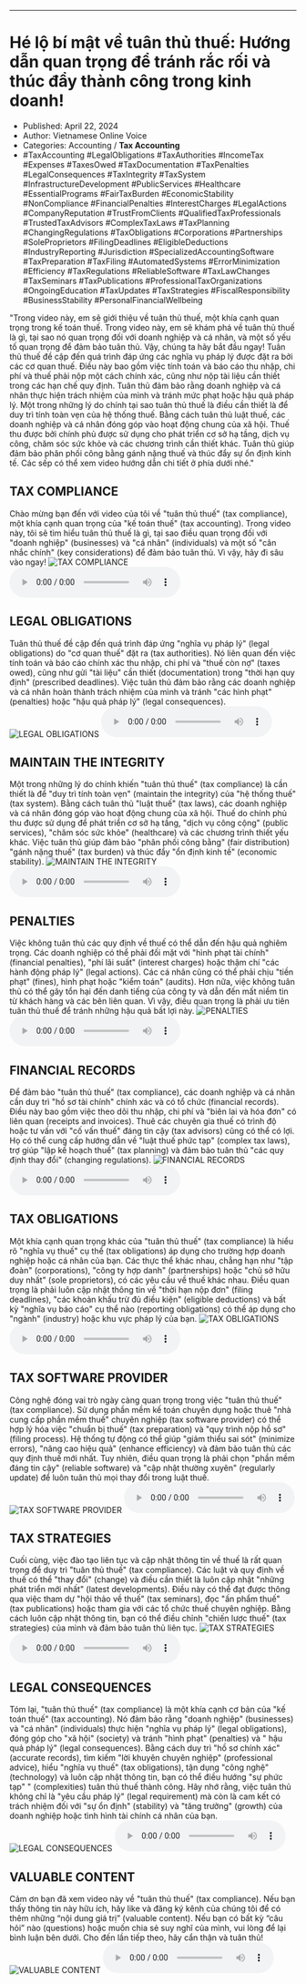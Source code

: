 
---

# Hé lộ bí mật về tuân thủ thuế: Hướng dẫn quan trọng để tránh rắc rối và thúc đẩy thành công trong kinh doanh!

- Published: April 22, 2024
- Author: Vietnamese Online Voice
- Categories: Accounting / **Tax Accounting**
- #TaxAccounting #LegalObligations #TaxAuthorities #IncomeTax #Expenses #TaxesOwed #TaxDocumentation #TaxPenalties #LegalConsequences #TaxIntegrity #TaxSystem #InfrastructureDevelopment #PublicServices #Healthcare #EssentialPrograms #FairTaxBurden #EconomicStability #NonCompliance #FinancialPenalties #InterestCharges #LegalActions #CompanyReputation #TrustFromClients #QualifiedTaxProfessionals #TrustedTaxAdvisors #ComplexTaxLaws #TaxPlanning #ChangingRegulations #TaxObligations #Corporations #Partnerships #SoleProprietors #FilingDeadlines #EligibleDeductions #IndustryReporting #Jurisdiction #SpecializedAccountingSoftware #TaxPreparation #TaxFiling #AutomatedSystems #ErrorMinimization #Efficiency #TaxRegulations #ReliableSoftware #TaxLawChanges #TaxSeminars #TaxPublications #ProfessionalTaxOrganizations #OngoingEducation #TaxUpdates #TaxStrategies #FiscalResponsibility #BusinessStability #PersonalFinancialWellbeing

"Trong video này, em sẽ giới thiệu về tuân thủ thuế, một khía cạnh quan trọng trong kế toán thuế. Trong video này, em sẽ khám phá về tuân thủ thuế là gì, tại sao nó quan trọng đối với doanh nghiệp và cá nhân, và một số yếu tố quan trọng để đảm bảo tuân thủ. Vậy, chúng ta hãy bắt đầu ngay! Tuân thủ thuế đề cập đến quá trình đáp ứng các nghĩa vụ pháp lý được đặt ra bởi các cơ quan thuế. Điều này bao gồm việc tính toán và báo cáo thu nhập, chi phí và thuế phải nộp một cách chính xác, cũng như nộp tài liệu cần thiết trong các hạn chế quy định. Tuân thủ đảm bảo rằng doanh nghiệp và cá nhân thực hiện trách nhiệm của mình và tránh mức phạt hoặc hậu quả pháp lý. Một trong những lý do chính tại sao tuân thủ thuế là điều cần thiết là để duy trì tính toàn vẹn của hệ thống thuế. Bằng cách tuân thủ luật thuế, các doanh nghiệp và cá nhân đóng góp vào hoạt động chung của xã hội. Thuế thu được bởi chính phủ được sử dụng cho phát triển cơ sở hạ tầng, dịch vụ công, chăm sóc sức khỏe và các chương trình cần thiết khác. Tuân thủ giúp đảm bảo phân phối công bằng gánh nặng thuế và thúc đẩy sự ổn định kinh tế. Các sếp có thể xem video hướng dẫn chi tiết ở phía dưới nhé."


## TAX COMPLIANCE

Chào mừng bạn đến với video của tôi về "tuân thủ thuế" (tax compliance), một khía cạnh quan trọng của "kế toán thuế" (tax accounting). Trong video này, tôi sẽ tìm hiểu tuân thủ thuế là gì, tại sao điều quan trọng đối với "doanh nghiệp" (businesses) và "cá nhân" (individuals) và một số "cân nhắc chính" (key considerations) để đảm bảo tuân thủ. Vì vậy, hãy đi sâu vào ngay!
![TAX COMPLIANCE](https://http-archiver-apis-production-80.schnworks.com/storage/images/transitions/2024-04-22/transition--3679106358-Montserrat-Regular-880E4F.jpg)
<audio controls>
    <source src="https://http-archiver-apis-production-80.schnworks.com/storage/audio/file-12676365259.mp3" type="audio/mpeg">
</audio>



## LEGAL OBLIGATIONS

Tuân thủ thuế đề cập đến quá trình đáp ứng "nghĩa vụ pháp lý" (legal obligations) do "cơ quan thuế" đặt ra (tax authorities). Nó liên quan đến việc tính toán và báo cáo chính xác thu nhập, chi phí và "thuế còn nợ" (taxes owed), cũng như gửi "tài liệu" cần thiết (documentation) trong "thời hạn quy định" (prescribed deadlines). Việc tuân thủ đảm bảo rằng các doanh nghiệp và cá nhân hoàn thành trách nhiệm của mình và tránh "các hình phạt" (penalties) hoặc "hậu quả pháp lý" (legal consequences).
![LEGAL OBLIGATIONS](https://http-archiver-apis-production-80.schnworks.com/storage/images/transitions/2024-04-22/transition-47289774824-Montserrat-Thin-7B1FA2.jpg)
<audio controls>
    <source src="https://http-archiver-apis-production-80.schnworks.com/storage/audio/file-7877956325.mp3" type="audio/mpeg">
</audio>



## MAINTAIN THE INTEGRITY

Một trong những lý do chính khiến "tuân thủ thuế" (tax compliance) là cần thiết là để "duy trì tính toàn vẹn" (maintain the integrity) của "hệ thống thuế" (tax system). Bằng cách tuân thủ "luật thuế" (tax laws), các doanh nghiệp và cá nhân đóng góp vào hoạt động chung của xã hội. Thuế do chính phủ thu được sử dụng để phát triển cơ sở hạ tầng, "dịch vụ công cộng" (public services), "chăm sóc sức khỏe" (healthcare) và các chương trình thiết yếu khác. Việc tuân thủ giúp đảm bảo "phân phối công bằng" (fair distribution) "gánh nặng thuế" (tax burden) và thúc đẩy "ổn định kinh tế" (economic stability).
![MAINTAIN THE INTEGRITY](https://http-archiver-apis-production-80.schnworks.com/storage/images/transitions/2024-04-22/transition--34056251500-Montserrat-Thin-880E4F.jpg)
<audio controls>
    <source src="https://http-archiver-apis-production-80.schnworks.com/storage/audio/file-10372572010.mp3" type="audio/mpeg">
</audio>



## PENALTIES

Việc không tuân thủ các quy định về thuế có thể dẫn đến hậu quả nghiêm trọng. Các doanh nghiệp có thể phải đối mặt với "hình phạt tài chính" (financial penalties), "phí lãi suất" (interest charges) hoặc thậm chí "các hành động pháp lý" (legal actions). Các cá nhân cũng có thể phải chịu "tiền phạt" (fines), hình phạt hoặc "kiểm toán" (audits). Hơn nữa, việc không tuân thủ có thể gây tổn hại đến danh tiếng của công ty và dẫn đến mất niềm tin từ khách hàng và các bên liên quan. Vì vậy, điều quan trọng là phải ưu tiên tuân thủ thuế để tránh những hậu quả bất lợi này.
![PENALTIES](https://http-archiver-apis-production-80.schnworks.com/storage/images/transitions/2024-04-22/transition-38639049257-Montserrat-Medium-004895.jpg)
<audio controls>
    <source src="https://http-archiver-apis-production-80.schnworks.com/storage/audio/file-35020939147.mp3" type="audio/mpeg">
</audio>



## FINANCIAL RECORDS

Để đảm bảo "tuân thủ thuế" (tax compliance), các doanh nghiệp và cá nhân cần duy trì "hồ sơ tài chính" chính xác và có tổ chức (financial records). Điều này bao gồm việc theo dõi thu nhập, chi phí và "biên lai và hóa đơn" có liên quan (receipts and invoices). Thuê các chuyên gia thuế có trình độ hoặc tư vấn với "cố vấn thuế" đáng tin cậy (tax advisors) cũng có thể có lợi. Họ có thể cung cấp hướng dẫn về "luật thuế phức tạp" (complex tax laws), trợ giúp "lập kế hoạch thuế" (tax planning) và đảm bảo tuân thủ "các quy định thay đổi" (changing regulations).
![FINANCIAL RECORDS](https://http-archiver-apis-production-80.schnworks.com/storage/images/transitions/2024-04-22/transition--748867182-Montserrat-ExtraBold-303F9F.jpg)
<audio controls>
    <source src="https://http-archiver-apis-production-80.schnworks.com/storage/audio/file-31690019692.mp3" type="audio/mpeg">
</audio>



## TAX OBLIGATIONS

Một khía cạnh quan trọng khác của "tuân thủ thuế" (tax compliance) là hiểu rõ "nghĩa vụ thuế" cụ thể (tax obligations) áp dụng cho trường hợp doanh nghiệp hoặc cá nhân của bạn. Các thực thể khác nhau, chẳng hạn như "tập đoàn" (corporations), "công ty hợp danh" (partnerships) hoặc "chủ sở hữu duy nhất" (sole proprietors), có các yêu cầu về thuế khác nhau. Điều quan trọng là phải luôn cập nhật thông tin về "thời hạn nộp đơn" (filing deadlines), "các khoản khấu trừ đủ điều kiện" (eligible deductions) và bất kỳ "nghĩa vụ báo cáo" cụ thể nào (reporting obligations) có thể áp dụng cho "ngành" (industry) hoặc khu vực pháp lý của bạn.
![TAX OBLIGATIONS](https://http-archiver-apis-production-80.schnworks.com/storage/images/transitions/2024-04-22/transition--9647912252-Montserrat-Black-283593.jpg)
<audio controls>
    <source src="https://http-archiver-apis-production-80.schnworks.com/storage/audio/file-29967493625.mp3" type="audio/mpeg">
</audio>



## TAX SOFTWARE PROVIDER

Công nghệ đóng vai trò ngày càng quan trọng trong việc "tuân thủ thuế" (tax compliance). Sử dụng phần mềm kế toán chuyên dụng hoặc thuê "nhà cung cấp phần mềm thuế" chuyên nghiệp (tax software provider) có thể hợp lý hóa việc "chuẩn bị thuế" (tax preparation) và "quy trình nộp hồ sơ" (filing process). Hệ thống tự động có thể giúp "giảm thiểu sai sót" (minimize errors), "nâng cao hiệu quả" (enhance efficiency) và đảm bảo tuân thủ các quy định thuế mới nhất. Tuy nhiên, điều quan trọng là phải chọn "phần mềm đáng tin cậy" (reliable software) và "cập nhật thường xuyên" (regularly update) để luôn tuân thủ mọi thay đổi trong luật thuế.
![TAX SOFTWARE PROVIDER](https://http-archiver-apis-production-80.schnworks.com/storage/images/transitions/2024-04-22/transition--13381313991-Montserrat-Medium-880E4F.jpg)
<audio controls>
    <source src="https://http-archiver-apis-production-80.schnworks.com/storage/audio/file-55298116949.mp3" type="audio/mpeg">
</audio>



## TAX STRATEGIES

Cuối cùng, việc đào tạo liên tục và cập nhật thông tin về thuế là rất quan trọng để duy trì "tuân thủ thuế" (tax compliance). Các luật và quy định về thuế có thể "thay đổi" (change) và điều cần thiết là luôn cập nhật "những phát triển mới nhất" (latest developments). Điều này có thể đạt được thông qua việc tham dự "hội thảo về thuế" (tax seminars), đọc "ấn phẩm thuế" (tax publications) hoặc tham gia với các tổ chức thuế chuyên nghiệp. Bằng cách luôn cập nhật thông tin, bạn có thể điều chỉnh "chiến lược thuế" (tax strategies) của mình và đảm bảo tuân thủ liên tục.
![TAX STRATEGIES](https://http-archiver-apis-production-80.schnworks.com/storage/images/transitions/2024-04-22/transition--7452205057-Montserrat-SemiBold-880E4F.jpg)
<audio controls>
    <source src="https://http-archiver-apis-production-80.schnworks.com/storage/audio/file-11155372062.mp3" type="audio/mpeg">
</audio>



## LEGAL CONSEQUENCES

Tóm lại, "tuân thủ thuế" (tax compliance) là một khía cạnh cơ bản của "kế toán thuế" (tax accounting). Nó đảm bảo rằng "doanh nghiệp" (businesses) và "cá nhân" (individuals) thực hiện "nghĩa vụ pháp lý" (legal obligations), đóng góp cho "xã hội" (society) và tránh "hình phạt" (penalties) và " hậu quả pháp lý" (legal consequences). Bằng cách duy trì "hồ sơ chính xác" (accurate records), tìm kiếm "lời khuyên chuyên nghiệp" (professional advice), hiểu "nghĩa vụ thuế" (tax obligations), tận dụng "công nghệ" (technology) và luôn cập nhật thông tin, bạn có thể điều hướng "sự phức tạp" " (complexities) tuân thủ thuế thành công. Hãy nhớ rằng, việc tuân thủ không chỉ là "yêu cầu pháp lý" (legal requirement) mà còn là cam kết có trách nhiệm đối với "sự ổn định" (stability) và "tăng trưởng" (growth) của doanh nghiệp hoặc tình hình tài chính cá nhân của bạn.
![LEGAL CONSEQUENCES](https://http-archiver-apis-production-80.schnworks.com/storage/images/transitions/2024-04-22/transition-2380585758-Montserrat-ExtraBold-880E4F.jpg)
<audio controls>
    <source src="https://http-archiver-apis-production-80.schnworks.com/storage/audio/file-31910570986.mp3" type="audio/mpeg">
</audio>



## VALUABLE CONTENT

Cảm ơn bạn đã xem video này về "tuân thủ thuế" (tax compliance). Nếu bạn thấy thông tin này hữu ích, hãy like và đăng ký kênh của chúng tôi để có thêm những “nội dung giá trị” (valuable content). Nếu bạn có bất kỳ “câu hỏi” nào (questions) hoặc muốn chia sẻ suy nghĩ của mình, vui lòng để lại bình luận bên dưới. Cho đến lần tiếp theo, hãy cẩn thận và tuân thủ!
![VALUABLE CONTENT](https://http-archiver-apis-production-80.schnworks.com/storage/images/transitions/2024-04-22/transition-5670147224-Montserrat-Black-004895.jpg)
<audio controls>
    <source src="https://http-archiver-apis-production-80.schnworks.com/storage/audio/file-24209322736.mp3" type="audio/mpeg">
</audio>

